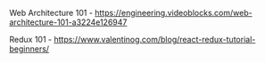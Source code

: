 Web Architecture 101 - https://engineering.videoblocks.com/web-architecture-101-a3224e126947

Redux 101 - https://www.valentinog.com/blog/react-redux-tutorial-beginners/